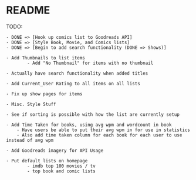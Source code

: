 # README
TODO:

	- DONE => [Hook up comics list to Goodreads API]
	- DONE => [Style Book, Movie, and Comics lists]
	- DONE => [Begin to add search functionality (DONE => Shows)]

	- Add Thumbnails to list items
			- Add "No Thumbnail" for items with no thumbnail

	- Actually have search functionality when added titles

	- Add Current_User Rating to all items on all lists

	- Fix up show pages for items

	- Misc. Style Stuff

	- See if sorting is possible with how the list are currently setup

	- Add Time Taken for books, using avg wpm and wordcount in book
		- Have users be able to put their avg wpm in for use in statistics
		- Also add time taken column for each book for each user to use instead of avg wpm

	- Add Goodreads imagery for API Usage

	- Put default lists on homepage
			- imdb top 100 movies / tv
			- top book and comic lists
